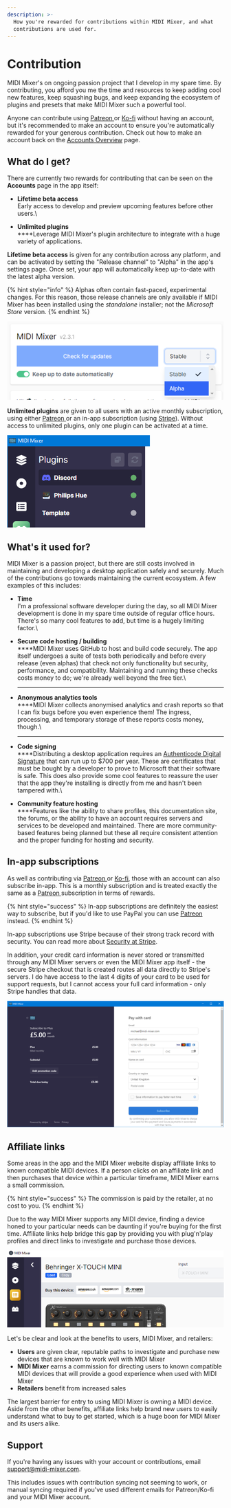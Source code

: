 ```yaml
---
description: >-
  How you're rewarded for contributions within MIDI Mixer, and what
  contributions are used for.
---
```


# Contribution

MIDI Mixer's on ongoing passion project that I develop in my spare time. By contributing, you afford you me the time and resources to keep adding cool new features, keep squashing bugs, and keep expanding the ecosystem of plugins and presets that make MIDI Mixer such a powerful tool.

Anyone can contribute using [Patreon ](https://www.patreon.com/midimixer)or [Ko-fi](https://ko-fi.com/midimixer) without having an account, but it's recommended to make an account to ensure you're automatically rewarded for your generous contribution. Check out how to make an account back on the [Accounts Overview](overview.md) page.

## What do I get?

There are currently two rewards for contributing that can be seen on the **Accounts** page in the app itself:

* **Lifetime beta access**\
  Early access to develop and preview upcoming features before other users.\

* **Unlimited plugins**\
  ****Leverage MIDI Mixer's plugin architecture to integrate with a huge variety of applications.

**Lifetime beta access** is given for any contribution across any platform, and can be activated by setting the "Release channel" to "Alpha" in the app's settings page. Once set, your app will automatically keep up-to-date with the latest alpha version.

{% hint style="info" %}
Alphas often contain fast-paced, experimental changes. For this reason, those release channels are only available if MIDI Mixer has been installed using the _standalone_ installer; not the _Microsoft Store_ version.
{% endhint %}

![Setting the app's "Release channel" to "Alpha" to receive automatic alpha updates](<../.gitbook/assets/image (26).png>)

**Unlimited plugins** are given to all users with an active monthly subscription, using either [Patreon ](https://www.patreon.com/midimixer)or an in-app subscription (using [Stripe](https://stripe.com/docs/security/stripe)). Without access to unlimited plugins, only one plugin can be activated at a time.

![Running multiple plugins concurrently using a subscription](<../.gitbook/assets/image (25).png>)

## What's it used for?

MIDI Mixer is a passion project, but there are still costs involved in maintaining and developing a desktop application safely and securely. Much of the contributions go towards maintaining the current ecosystem. A few examples of this includes:

* **Time**\
  I'm a professional software developer during the day, so all MIDI Mixer development is done in my spare time outside of regular office hours. There's so many cool features to add, but time is a hugely limiting factor.\

* **Secure code hosting / building**\
  ****MIDI Mixer uses GitHub to host and build code securely. The app itself undergoes a suite of tests both periodically and before every release (even alphas) that check not only functionality but security, performance, and compatibility. Maintaining and running these checks costs money to do; we're already well beyond the free tier.\
  ****
* **Anonymous analytics tools**\
  ****MIDI Mixer collects anonymised analytics and crash reports so that I can fix bugs before you even experience them! The ingress, processing, and temporary storage of these reports costs money, though.\
  ****
* **Code signing**\
  ****Distributing a desktop application requires an [Authenticode Digital Signature](https://docs.microsoft.com/en-us/windows-hardware/drivers/install/authenticode) that can run up to $700 per year. These are certificates that must be bought by a developer to prove to Microsoft that their software is safe. This does also provide some cool features to reassure the user that the app they're installing is directly from me and hasn't been tampered with.\

* **Community feature hosting**\
  ****Features like the ability to share profiles, this documentation site, the forums, or the ability to have an account requires servers and services to be developed and maintained. There are more community-based features being planned but these all require consistent attention and the proper funding for hosting and security.

## In-app subscriptions

As well as contributing via [Patreon ](https://www.patreon.com/midimixer)or [Ko-fi](https://ko-fi.com/midimixer), those with an account can also subscribe in-app. This is a monthly subscription and is treated exactly the same as a [Patreon ](https://www.patreon.com/midimixer)subscription in terms of rewards.

{% hint style="success" %}
In-app subscriptions are definitely the easiest way to subscribe, but if you'd like to use PayPal you can use [Patreon ](https://www.patreon.com/midimixer)instead.
{% endhint %}

In-app subscriptions use Stripe because of their strong track record with security. You can read more about [Security at Stripe](https://stripe.com/docs/security/stripe).

In addition, your credit card information is never stored or transmitted through any MIDI Mixer servers or even the MIDI Mixer app itself - the secure Stripe checkout that is created routes all data directly to Stripe's servers. I do have access to the last 4 digits of your card to be used for support requests, but I cannot access your full card information - only Stripe handles that data.

![An example of the secure Stripe checkout that's created when subscribing in-app ](<../.gitbook/assets/image (23).png>)

## Affiliate links

Some areas in the app and the MIDI Mixer website display affiliate links to known compatible MIDI devices. If a person clicks on an affiliate link and then purchases that device within a particular timeframe, MIDI Mixer earns a small commission.

{% hint style="success" %}
The commission is paid by the retailer, at no cost to you.
{% endhint %}

Due to the way MIDI Mixer supports any MIDI device, finding a device honed to your particular needs can be daunting if you're buying for the first time. Affiliate links help bridge this gap by providing you with plug'n'play profiles and direct links to investigate and purchase those devices.

![An example of affiliate links within the app, on a plug'n'play preset for the Behringer X-TOUCH MINI](<../.gitbook/assets/Screenshot 2021-12-13 202909.png>)

Let's be clear and look at the benefits to users, MIDI Mixer, and retailers:

* **Users** are given clear, reputable paths to investigate and purchase new devices that are known to work well with MIDI Mixer
* **MIDI Mixer** earns a commission for directing users to known compatible MIDI devices that will provide a good experience when used with MIDI Mixer
* **Retailers** benefit from increased sales

The largest barrier for entry to using MIDI Mixer is owning a MIDI device. Aside from the other benefits, affiliate links help brand new users to easily understand what to buy to get started, which is a huge boon for MIDI Mixer and its users alike.

## Support

If you're having any issues with your account or contributions, email [support@midi-mixer.com](mailto:support@midi-mixer.com).

This includes issues with contribution syncing not seeming to work, or manual syncing required if you've used different emails for Patreon/Ko-fi and your MIDI Mixer account.
